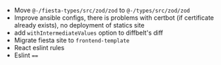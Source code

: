 - Move `@-/fiesta-types/src/zod/zod` to `@-/types/src/zod/zod`
- Improve ansible configs, there is problems with certbot (if certificate already exists),
  no deployment of statics site
- add `withIntermediateValues` option to diffbelt's diff
- Migrate fiesta site to `frontend-template`
- React eslint rules
- Eslint `==`
